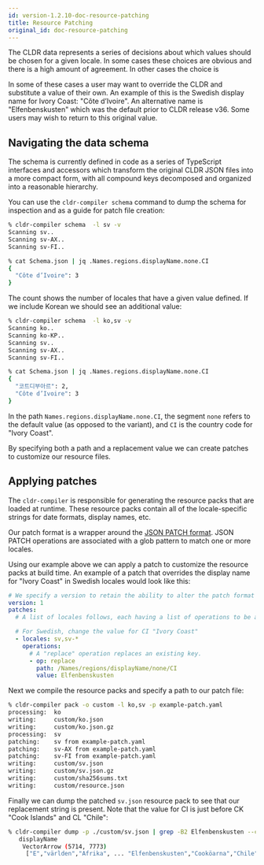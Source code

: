 ```yaml
---
id: version-1.2.10-doc-resource-patching
title: Resource Patching
original_id: doc-resource-patching
---
```


The CLDR data represents a series of decisions about which values should be chosen for a given locale. In some cases these choices are obvious and there is a high amount of agreement. In other cases the choice is 

In some of these cases a user may want to override the CLDR and substitute a value of their own. An example of this is the Swedish display name for Ivory Coast: "Côte d’Ivoire". An alternative name is "Elfenbenskusten" which was the default prior to CLDR release v36. Some users may wish to return to this original value.

## Navigating the data schema

The schema is currently defined in code as a series of TypeScript interfaces and accessors which transform the original CLDR JSON files into a more compact form, with all compound keys decomposed and organized into a reasonable hierarchy. 

You can use the `cldr-compiler schema` command to dump the schema for inspection and as a guide for patch file creation:

```bash
% cldr-compiler schema  -l sv -v
Scanning sv..
Scanning sv-AX..
Scanning sv-FI..

% cat Schema.json | jq .Names.regions.displayName.none.CI
{
  "Côte d’Ivoire": 3
}
```

The count shows the number of locales that have a given value defined.  If we include Korean we should see an additional value:

```bash
% cldr-compiler schema  -l ko,sv -v
Scanning ko..
Scanning ko-KP..
Scanning sv..
Scanning sv-AX..
Scanning sv-FI..

% cat Schema.json | jq .Names.regions.displayName.none.CI
{
  "코트디부아르": 2,
  "Côte d’Ivoire": 3
}
```

In the path `Names.regions.displayName.none.CI`, the segment `none` refers to the default value (as opposed to the variant), and `CI` is the country code for "Ivory Coast".

By specifying both a path and a replacement value we can create patches to customize our resource files.

## Applying patches

The `cldr-compiler` is responsible for generating the resource packs that are loaded at runtime. These resource packs contain all of the locale-specific strings for date formats, display names, etc.

Our patch format is a wrapper around the [JSON PATCH format](http://jsonpatch.com/). JSON PATCH operations are associated with a glob pattern to match one or more locales.

Using our example above we can apply a patch to customize the resource packs at build time. An example of a patch that overrides the display name for "Ivory Coast" in Swedish locales would look like this:

```yaml
# We specify a version to retain the ability to alter the patch format in the future
version: 1
patches:
  # A list of locales follows, each having a list of operations to be applied

  # For Swedish, change the value for CI "Ivory Coast"
  - locales: sv,sv-*
    operations:
      # A "replace" operation replaces an existing key.
      - op: replace
        path: /Names/regions/displayName/none/CI
        value: Elfenbenskusten
```

Next we compile the resource packs and specify a path to our patch file:

```bash
% cldr-compiler pack -o custom -l ko,sv -p example-patch.yaml
processing:  ko
writing:     custom/ko.json
writing:     custom/ko.json.gz
processing:  sv
patching:    sv from example-patch.yaml
patching:    sv-AX from example-patch.yaml
patching:    sv-FI from example-patch.yaml
writing:     custom/sv.json
writing:     custom/sv.json.gz
writing:     custom/sha256sums.txt
writing:     custom/resource.json
```

Finally we can dump the patched `sv.json` resource pack to see that our replacement string is present. Note that the value for CI is just before CK "Cook Islands" and CL "Chile":

```bash
% cldr-compiler dump -p ./custom/sv.json | grep -B2 Elfenbenskusten --color=always
   displayName
    VectorArrow (5714, 7773)
     ["E","världen","Afrika", ... "Elfenbenskusten","Cooköarna","Chile", ...]
```
